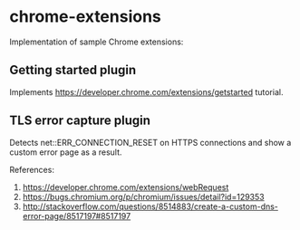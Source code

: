 # chrome-extensions
Implementation of sample Chrome extensions:

## Getting started plugin

Implements https://developer.chrome.com/extensions/getstarted tutorial.

## TLS error capture plugin

Detects net::ERR_CONNECTION_RESET on HTTPS connections and show a custom error page as
a result.

References:
1. https://developer.chrome.com/extensions/webRequest
2. https://bugs.chromium.org/p/chromium/issues/detail?id=129353
3. http://stackoverflow.com/questions/8514883/create-a-custom-dns-error-page/8517197#8517197

